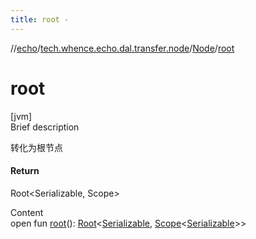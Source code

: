 ```yaml
---
title: root -
---
```

//[echo](../../index.md)/[tech.whence.echo.dal.transfer.node](../index.md)/[Node](index.md)/[root](root.md)



# root  
[jvm]  
Brief description  


转化为根节点



#### Return  


Root<Serializable, Scope<Serializable>>

  
Content  
open fun [root](root.md)(): [Root](../-root/index.md)<[Serializable](https://docs.oracle.com/javase/8/docs/api/java/io/Serializable.html), [Scope](../../tech.whence.echo.dal.transfer.scope/-scope/index.md)<[Serializable](https://docs.oracle.com/javase/8/docs/api/java/io/Serializable.html)>>  



